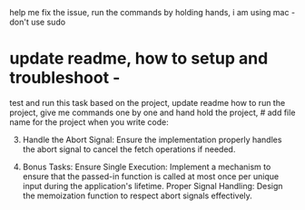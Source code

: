 

<error>
help me fix the issue, run the commands by holding hands, i am using mac - 
don't use sudo

# update readme, how to setup and troubleshoot - 

test and run this task based on the project, update readme how to run the project, give me commands one by one and hand hold the project, # add file name for the project when you write code:



3. Handle the Abort Signal:
Ensure the implementation properly handles the abort signal to cancel the fetch operations if needed.

4. Bonus Tasks:
Ensure Single Execution: Implement a mechanism to ensure that the passed-in function is called at most once per unique input during the application's lifetime.
Proper Signal Handling: Design the memoization function to respect abort signals effectively.